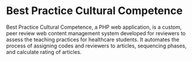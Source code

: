 # Best Practice Cultural Competence

Best Practice Cultural Competence, a PHP web application, is a custom, peer review web content management system developed for reviewers to assess the teaching practices for healthcare students. It automates the process of assigning codes and reviewers to articles, sequencing phases, and calculate rating of articles.
